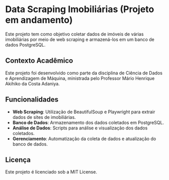 # Data Scraping Imobiliárias (Projeto em andamento)

Este projeto tem como objetivo coletar dados de imóveis de várias imobiliárias por meio de web scraping e armazená-los em um banco de dados PostgreSQL.

## Contexto Acadêmico

Este projeto foi desenvolvido como parte da disciplina de Ciência de Dados e Aprendizagem de Máquina, ministrada pelo Professor Mário Henrique Akihiko da Costa Adaniya.

## Funcionalidades

- **Web Scraping**: Utilização de BeautifulSoup e Playwright para extrair dados de sites de imobiliárias.
- **Banco de Dados**: Armazenamento dos dados coletados em PostgreSQL.
- **Análise de Dados**: Scripts para análise e visualização dos dados coletados.
- **Gerenciamento**: Automatização da coleta de dados e atualização do banco de dados.

## Licença

Este projeto é licenciado sob a MIT License.
